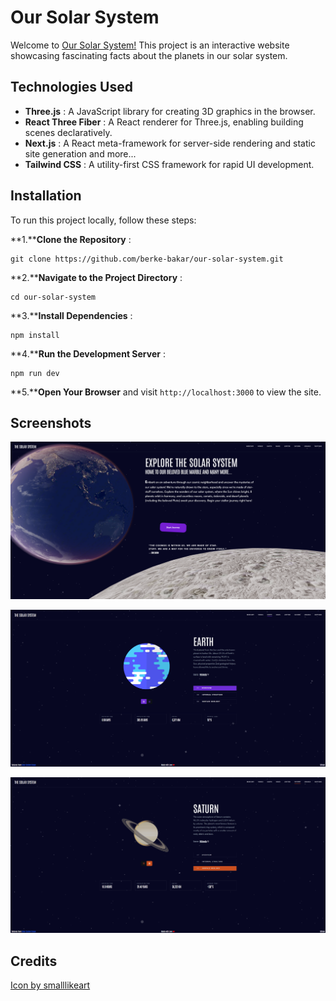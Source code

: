 # Our Solar System

Welcome to  [Our Solar System!](https://our-solar-system.vercel.app) This project is an interactive website showcasing fascinating facts about the planets in our solar system.

## Technologies Used

* **Three.js** : A JavaScript library for creating 3D graphics in the browser.
* **React Three Fiber** : A React renderer for Three.js, enabling building scenes declaratively.
* **Next.js** : A React meta-framework for server-side rendering and static site generation and more...
* **Tailwind CSS** : A utility-first CSS framework for rapid UI development.

## Installation

To run this project locally, follow these steps:

**1.****Clone the Repository** :

```
git clone https://github.com/berke-bakar/our-solar-system.git
```

**2.****Navigate to the Project Directory** :

```
cd our-solar-system
```

**3.****Install Dependencies** :

```
npm install
```

**4.****Run the Development Server** :

```
npm run dev
```

**5.****Open Your Browser** and visit `http://localhost:3000` to view the site.


## Screenshots

![1723490694995](image/README/1723490694995.png)

![1723490701597](image/README/1723490701597.png)

![1723490707796](image/README/1723490707796.png)

## Credits

[Icon by smalllikeart](`https://www.freepik.com/icon/solar-system_885807#fromView=keyword&page=1&position=0&uuid=0ab49418-c8e7-4fc9-bfe6-6ae104f0b2af`)
